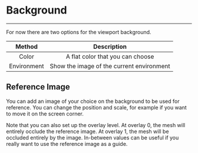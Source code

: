 # Background

---

For now there are two options for the viewport background.

| Method              | Description  |
| :---:               | :---:        |
| Color               | A flat color that you can choose |
| Environment         | Show the image of the current environment  |

## Reference Image

You can add an image of your choice on the background to be used for reference.
You can change the position and scale, for example if you want to move it on the screen corner.

Note that you can also set up the overlay level.
At overlay 0, the mesh will entirely occlude the reference image.
At overlay 1, the mesh will be occluded entirely by the image.
In-between values can be useful if you really want to use the reference image as a guide.
